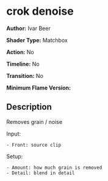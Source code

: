 # crok denoise

**Author:** Ivar Beer

**Shader Type:** Matchbox

**Action:** No

**Timeline:** No

**Transition:** No

**Minimum Flame Version:** 


## Description
Removes grain / noise

Input:

    - Front: source clip

Setup:

    - Amount: how much grain is removed
    - Detail: blend in detail
